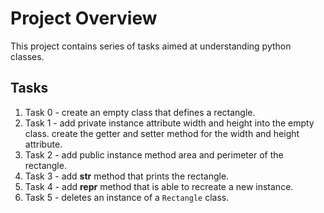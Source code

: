 
# Project Overview

This project contains series of tasks aimed at understanding python classes.

## Tasks

 1. Task 0 - create an empty class that defines a rectangle.
 2. Task 1 - add private instance attribute width and height into the empty class.
             create the getter and setter method for the width and height attribute.
 3. Task 2 - add public instance method area and perimeter of the rectangle.
 4. Task 3 - add __str__ method that prints the rectangle.
 5. Task 4 - add __repr__ method that is able to recreate a new instance.  
 6. Task 5 - deletes an instance of a ``Rectangle`` class.